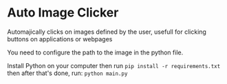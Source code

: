 # Auto Image Clicker
Automajically clicks on images defined by the user, usefull for clicking buttons on applications or webpages

You need to configure the path to the image in the python file.

Install Python on your computer then run
`pip install -r requirements.txt`
then after that's done, run:
`python main.py`


